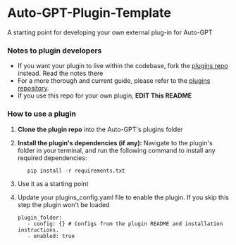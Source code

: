 # Auto-GPT-Plugin-Template
A starting point for developing your own external plug-in for Auto-GPT

### Notes to plugin developers

- If you want your plugin to live within the codebase, fork the [plugins repo](https://github.com/Significant-Gravitas/Auto-GPT-Plugins) instead. Read the notes there
- For a more thorough and current guide, please refer to the [plugins repository](https://github.com/Significant-Gravitas/Auto-GPT-Plugins).
- If you use this repo for your own plugin, **EDIT This README**

### How to use a plugin

1. **Clone the plugin repo** into the Auto-GPT's plugins folder
2. **Install the plugin's dependencies (if any):**
   Navigate to the plugin's folder in your terminal, and run the following command to install any required dependencies:

   ``` shell
      pip install -r requirements.txt
   ```
3. Use it as a starting point
4. Update your plugins_config.yaml file to enable the plugin. If you skip this step the plugin won't be loaded

   ```shell
   plugin_folder:
      - config: {} # Configs from the plugin README and installation instructions.
      - enabled: true
   ```
